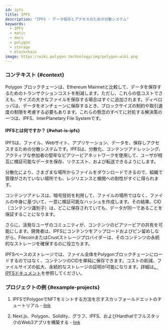 ```yaml
---
id: ipfs
title: IPFS
description: "IPFS - データ保存とアクセスのための分散システム"
keywords:
  - IPFS
  - matic
  - docs
  - polygon
  - storage
  - blockchain
image: https://wiki.polygon.technology/img/polygon-wiki.png
---
```


### コンテキスト {#context}

Polygon ブロックチェーンは、Ethereum Mainnetと比較して、データを保存するためのトランザクションコストを削減します。ただし、これらの低コストでさえも、サイズの大きなファイルを保存する場合はすぐに追加されます。ディベロッパは、データをオンチェーンに保存するとき、ブロックサイズの制約や取引速度の制限を考慮する必要もあります。これらの懸念のすべてに対処する解決策の一つは、IPFS、InterPlanetary File Systemです。

#### IPFSとは何ですか？ {#what-is-ipfs}

IPFSは、ファイル、Webサイト、アプリケーション、データを、保存しアクセスするための分散システムです。IPFSは、分散化、コンテンツアドレッシング、アクティブな参加者の堅牢なピアツーピアネットワークを使用して、ユーザが相互に検証可能なデータを保存、リクエスト、および転送できるようにします。

分散化により、さまざまな場所からファイルをダウンロードできるので、組織で管理がされていない場所でも、レジリエンスと検閲への耐性がすぐに得られます。

コンテンツアドレスは、暗号技術を利用して、ファイルの場所ではなく、ファイルの中身に基づいて、一意に検証可能なハッシュを作成します。その結果、CID（コンテンツ識別子）は、どこに保存されていても、データが同一であることを保証することになります。

さらに、活発なユーザのコミュニティが、コンテンツのピアツーピアの共有を可能にします。開発者は、IPFSにコンテンツをアップロードおよびピン留めしながら、FilecoinまたはCrustストレージプロバイダーは、そのコンテンツの永続的なストレージを確保するのに役立ちます。


IPFSベースのストレージでは、ファイル全体をPolygonブロックチェーンにロードするのではなく、コンテンツのCIDを単純に保存できます。コストの削減、ファイルサイズの拡大、永続的なストレージの証明が可能になります。詳細は[、IPFSドキュメント](https://docs.ipfs.io/)を参照してください。

### プロジェクトの例 {#example-projects}

1. IPFSでPolygonでNFTをミントする方法を示すスカッフォールドエットのチュートリアル - [link](https://github.com/scaffold-eth/scaffold-eth/tree/simple-nft-example)

2. Next.js、Polygon、Solidity、グラフ、IPFS、およびHardhatでフルスタックのWeb3アプリを構築する - [link](https://dev.to/dabit3/the-complete-guide-to-full-stack-web3-development-4g74)
